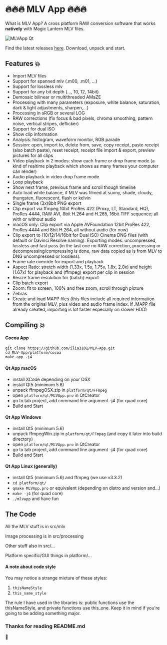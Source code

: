 # :fire::fire::fire: MLV App :fire::fire::fire:
What is MLV App? A cross platform RAW conversion software that works **natively** with Magic Lantern MLV files.

![MLVApp Qt](https://image.ibb.co/hteCf6/Bildschirmfoto.png)

Find the latest releases [here](https://ilia3101.github.io/MLV-App/). Download, unpack and start.

## Features :collision:
- Import MLV files
- Support for spanned mlv (.m00, .m01, ...)
- Support for lossless mlv
- Support for any bit depth (…, 10, 12, 14bit)
- Demosaic bilinear or multithreaded AMaZE
- Processing with many parameters (exposure, white balance, saturation, dark & light adjustments, sharpen,…)
- Processing in sRGB or several LOG
- RAW corrections (fix focus & bad pixels, chroma smoothing, pattern noise, vertical stripes, deflicker)
- Support for dual ISO
- Show clip information
- Analysis: histogram, waveform monitor, RGB parade
- Session: open, import to, delete from, save, copy receipt, paste receipt (also batch paste), reset receipt, receipt file import & export, preview pictures for all clips
- Video playback in 2 modes: show each frame or drop frame mode (a kind of realtime playback which shows as many frames your computer can render)
- Audio playback in video drop frame mode
- Loop playback
- Show next frame, previous frame and scroll though timeline
- Auto load white balance, if MLV was filmed at sunny, shade, cloudy, thungsten, fluorescent, flash or kelvin
- Single frame (3x)8bit PNG export
- Clip export via ffmpeg 10bit ProRes 422 (Proxy, LT, Standard, HQ), ProRes 4444, RAW AVI, 8bit H.264 and H.265, 16bit TIFF sequence; all with or without audio
- macOS only: Clip export via Apple AVFoundation 12bit ProRes 422, ProRes 4444 and 8bit H.264, all without audio (for now)
- Clip export to (10/12/14/16bit for Dual ISO) Cinema DNG files (with default or Davinci Resolve naming). Exporting modes: uncompressed, lossless and fast pass (in the last one no RAW correction, processing or decompressing/compressing is done, raw data copied as is from MLV to DNG uncompressed or lossless).
- Frame rate override for export and playback
- Aspect Ratio: stretch width (1.33x, 1.5x, 1.75x, 1.8x, 2.0x) and height (1.67x) for playback and (ffmpeg) export per clip in session
- Resize frame resolution for (batch) export
- Clip batch export
- Zoom: fit to screen, 100% and free zoom, scroll through picture
- Zebras
- Create and load MAPP files (this files include all required information from the original MLV, plus video and audio frame index. If .MAPP file already created, importing is lot faster especially on slower HDD)

## Compiling :collision:
#### Cocoa App
```
git clone https://github.com/ilia3101/MLV-App.git
cd MLV-App/platform/cocoa
make app -j4
```

#### Qt App macOS
- install XCode depending on your OSX
- install Qt5 (minimum 5.6)
- unpack ffmpegOSX.zip in `platform/qt/FFmpeg`
- open `platform/qt/MLVApp.pro` in QtCreator
- go to tab project, add command line argument -j4 (for quad core) 
- Build and Start

#### Qt App Windows
- install Qt5 (minimum 5.6)
- unpack ffmpegWin.zip in `platform/qt/FFmpeg` (and copy it later into build directory)
- open `platform/qt/MLVApp.pro` in QtCreator
- go to tab project, add command line argument -j4 (for quad core) 
- Build and Start

#### Qt App Linux (generally)
- install Qt5 (minimum 5.6) and ffmpeg (we use v3.3.2) 
- `cd platform/qt/`
- `qmake MLVApp.pro` or equivalent (depending on distro and version and...)
- `make -j4` (for quad core)
- `./mlvapp` and have fun

## The Code
All the MLV stuff is in src/mlv

Image processing is in src/processing

Other stuff also in src/...

Platform specific/GUI things in platform/...

#### A note about code style
You may notice a strange mixture of these styles: 
1. `thisNameStyle`
2. `this_name_style`

The rule I have used in the libraries is: public functions use the thisNameStyle, and private functions use this_one.
Keep it in mind if you're going to be adding something major.

### Thanks for reading README.md

:frog:
